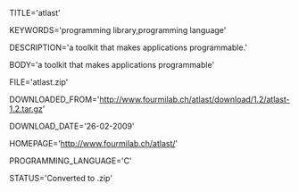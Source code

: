 
TITLE='atlast'

KEYWORDS='programming library,programming language'

DESCRIPTION='a toolkit that makes applications programmable.'

BODY='a toolkit that makes applications programmable'

FILE='atlast.zip'

DOWNLOADED_FROM='http://www.fourmilab.ch/atlast/download/1.2/atlast-1.2.tar.gz'

DOWNLOAD_DATE='26-02-2009'

HOMEPAGE='http://www.fourmilab.ch/atlast/'

PROGRAMMING_LANGUAGE='C'

STATUS='Converted to .zip'